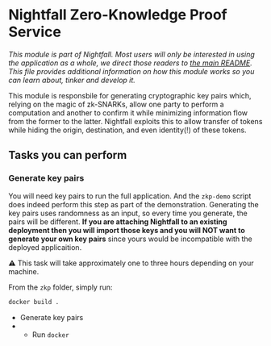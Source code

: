 # Nightfall Zero-Knowledge Proof Service

*This module is part of Nightfall. Most users will only be interested in using the application as a whole, we direct those readers to [the main README](../README.md). This file provides additional information on how this module works so you can learn about, tinker and develop it.*

This module is responsbile for generating cryptographic key pairs which, relying on the magic of zk-SNARKs, allow one party to perform a computation and another to confirm it while minimizing information flow from the former to the latter. Nightfall exploits this to allow transfer of tokens while hiding the origin, destination, and even identity(!) of these tokens.

## Tasks you can perform

### Generate key pairs

You will need key pairs to run the full application. And the `zkp-demo` script does indeed perform this step as part of the demonstration. Generating the key pairs uses randomness as an input, so every time you generate, the pairs will be different. **If you are attaching Nightfall to an existing deployment then you will import those keys and you will NOT want to generate your own key pairs** since yours would be incompatible with the deployed applicaition.

:warning: This task will take approximately one to three hours depending on your machine.

From the `zkp` folder, simply run:

```sh 
docker build .
```



* Generate key pairs
* 
  * Run `docker `